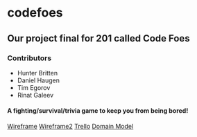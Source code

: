 # codefoes

## Our project final for 201 called Code Foes

### Contributors
- Hunter Britten
- Daniel Haugen
- Tim Egorov
- Rinat Galeev

#### A fighting/survival/trivia game to keep you from being bored!

[Wireframe](img/Dasvidanya.pdf)
[Wireframe2](img/Screen%20Shot%202021-03-29%20at%2011.22.49%20AM.png)
[Trello](https://trello.com/b/JGHV8gVK/dasvidanya-project)
[Domain Model](domainmodel.png)